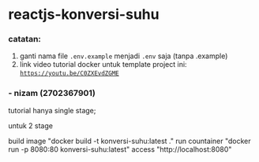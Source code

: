 # reactjs-konversi-suhu

### catatan:
1. ganti nama file <code>.env.example</code> menjadi <code>.env</code> saja (tanpa .example)
2. link video tutorial docker untuk template project ini: <code>https://youtu.be/C0ZXEvdZGME</code>


### - nizam (2702367901)

tutorial hanya single stage;

untuk 2 stage 

build image "docker build -t konversi-suhu:latest ."
run countainer "docker run -p 8080:80 konversi-suhu:latest"
access "http://localhost:8080"